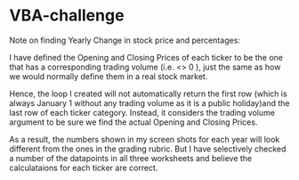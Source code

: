 # VBA-challenge

Note on finding Yearly Change in stock price and percentages:

I have defined the Opening and Closing Prices of each ticker to be the one that has a corresponding trading volume (i.e. <> 0 ), just the same as how we would normally define them in a real stock market.

Hence, the loop I created will not automatically return the first row (which is always January 1 without any trading volume as it is a public holiday)and the last row of each ticker category. Instead, it considers the trading volume argument to be sure we find the actual Opening and Closing Prices.

As a result, the numbers shown in my screen shots for each year will look different from the ones in the grading rubric. But I have selectively checked a number of the datapoints in all three worksheets and believe the calculataions for each ticker are correct.